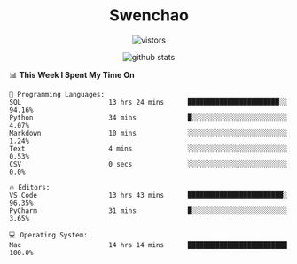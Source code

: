 <h1 align="center">Swenchao</h3>

<p align="center">
  <img src="https://visitor-badge.glitch.me/badge?page_id=Swenchao" alt="vistors" />
</p>

<p align="center">
  <img src="https://github-readme-stats.vercel.app/api?username=Swenchao&count_private=true&show_icons=true&theme=vue-dark&hide_title=true" alt="github stats" />
</p>

<!--START_SECTION:waka-->
📊 **This Week I Spent My Time On** 

```text
💬 Programming Languages: 
SQL                      13 hrs 24 mins      ███████████████████████░░   94.16% 
Python                   34 mins             █░░░░░░░░░░░░░░░░░░░░░░░░   4.07% 
Markdown                 10 mins             ░░░░░░░░░░░░░░░░░░░░░░░░░   1.24% 
Text                     4 mins              ░░░░░░░░░░░░░░░░░░░░░░░░░   0.53% 
CSV                      0 secs              ░░░░░░░░░░░░░░░░░░░░░░░░░   0.0%

🔥 Editors: 
VS Code                  13 hrs 43 mins      ████████████████████████░   96.35% 
PyCharm                  31 mins             █░░░░░░░░░░░░░░░░░░░░░░░░   3.65%

💻 Operating System: 
Mac                      14 hrs 14 mins      █████████████████████████   100.0%

```


<!--END_SECTION:waka-->
